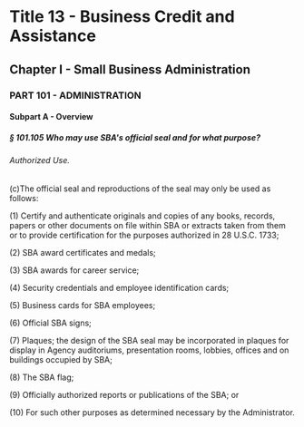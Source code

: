 
# Title 13 - Business Credit and Assistance
## Chapter I - Small Business Administration
### PART 101 - ADMINISTRATION
#### Subpart A - Overview
##### § 101.105 Who may use SBA's official seal and for what purpose?
###### Authorized Use.

(c)The official seal and reproductions of the seal may only be used as follows:

(1) Certify and authenticate originals and copies of any books, records, papers or other documents on file within SBA or extracts taken from them or to provide certification for the purposes authorized in 28 U.S.C. 1733;

(2) SBA award certificates and medals;

(3) SBA awards for career service;

(4) Security credentials and employee identification cards;

(5) Business cards for SBA employees;

(6) Official SBA signs;

(7) Plaques; the design of the SBA seal may be incorporated in plaques for display in Agency auditoriums, presentation rooms, lobbies, offices and on buildings occupied by SBA;

(8) The SBA flag;

(9) Officially authorized reports or publications of the SBA; or

(10) For such other purposes as determined necessary by the Administrator.
